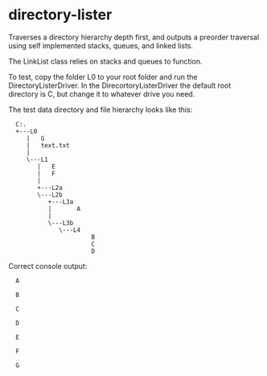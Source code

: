 directory-lister
================

Traverses a directory hierarchy depth first, and outputs a preorder traversal using self implemented stacks, queues, and linked lists.

The LinkList class relies on stacks and queues to function.

To test, copy the folder L0 to your root folder and run the DirectoryListerDriver.  In the DirecortoryListerDriver the default root directory is C, but change it to whatever drive you need.

The test data directory and file hierarchy looks like this:

      C:.
      +---L0
         |   G
         |   text.txt
         |   
         \---L1
            |   E
            |   F
            |   
            +---L2a
            \---L2b
               +---L3a
               |       A
               |       
               \---L3b
                  \---L4
                           B
                           C
                           D
                    
Correct console output:

      A

      B

      C

      D
   
      E

      F

      G
